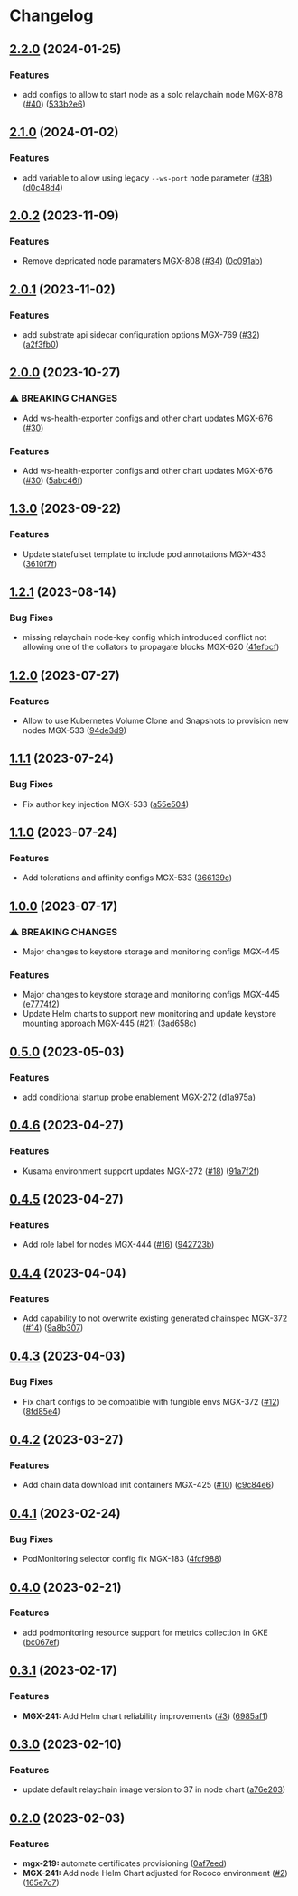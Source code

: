 # Changelog

## [2.2.0](https://github.com/mangata-finance/helm-charts/compare/node-v2.1.0...node-v2.2.0) (2024-01-25)


### Features

* add configs to allow to start node as a solo relaychain node MGX-878 ([#40](https://github.com/mangata-finance/helm-charts/issues/40)) ([533b2e6](https://github.com/mangata-finance/helm-charts/commit/533b2e649f6baea1f04792ab97fc35271f15614a))

## [2.1.0](https://github.com/mangata-finance/helm-charts/compare/node-v2.0.2...node-v2.1.0) (2024-01-02)


### Features

* add variable to allow using legacy `--ws-port` node parameter ([#38](https://github.com/mangata-finance/helm-charts/issues/38)) ([d0c48d4](https://github.com/mangata-finance/helm-charts/commit/d0c48d4c295a6fd4930caf15812d8c0317ab5a0c))

## [2.0.2](https://github.com/mangata-finance/helm-charts/compare/node-v2.0.1...node-v2.0.2) (2023-11-09)


### Features

* Remove depricated node paramaters MGX-808 ([#34](https://github.com/mangata-finance/helm-charts/issues/34)) ([0c091ab](https://github.com/mangata-finance/helm-charts/commit/0c091ab9be03820729357ba9a9a33367492e47b6))

## [2.0.1](https://github.com/mangata-finance/helm-charts/compare/node-v2.0.0...node-v2.0.1) (2023-11-02)


### Features

* add substrate api sidecar configuration options MGX-769 ([#32](https://github.com/mangata-finance/helm-charts/issues/32)) ([a2f3fb0](https://github.com/mangata-finance/helm-charts/commit/a2f3fb0ae95bee4970b69dbc3ae9f36da6b156a6))

## [2.0.0](https://github.com/mangata-finance/helm-charts/compare/node-v1.3.0...node-v2.0.0) (2023-10-27)


### ⚠ BREAKING CHANGES

* Add ws-health-exporter configs and other chart updates MGX-676 ([#30](https://github.com/mangata-finance/helm-charts/issues/30))

### Features

* Add ws-health-exporter configs and other chart updates MGX-676 ([#30](https://github.com/mangata-finance/helm-charts/issues/30)) ([5abc46f](https://github.com/mangata-finance/helm-charts/commit/5abc46f8c52d3e84a583016629fa7627ebae22cf))

## [1.3.0](https://github.com/mangata-finance/helm-charts/compare/node-v1.2.1...node-v1.3.0) (2023-09-22)


### Features

* Update statefulset template to include pod annotations MGX-433 ([3610f7f](https://github.com/mangata-finance/helm-charts/commit/3610f7fc3e96023cd9ca5f0110d6ced7b9e74072))

## [1.2.1](https://github.com/mangata-finance/helm-charts/compare/node-v1.2.0...node-v1.2.1) (2023-08-14)


### Bug Fixes

* missing relaychain node-key config which introduced conflict not allowing one of the collators to propagate blocks MGX-620 ([41efbcf](https://github.com/mangata-finance/helm-charts/commit/41efbcf5b9d1ed9530c5b07c9e16a0c7b433bbdc))

## [1.2.0](https://github.com/mangata-finance/helm-charts/compare/node-v1.1.1...node-v1.2.0) (2023-07-27)


### Features

* Allow to use Kubernetes Volume Clone and Snapshots to provision new nodes MGX-533 ([94de3d9](https://github.com/mangata-finance/helm-charts/commit/94de3d9153aa1f505f827498c73aa305ad9b87bc))

## [1.1.1](https://github.com/mangata-finance/helm-charts/compare/node-v1.1.0...node-v1.1.1) (2023-07-24)


### Bug Fixes

* Fix author key injection MGX-533 ([a55e504](https://github.com/mangata-finance/helm-charts/commit/a55e5042a1e365fb14d86a7edb8a889de626b3e9))

## [1.1.0](https://github.com/mangata-finance/helm-charts/compare/node-v1.0.0...node-v1.1.0) (2023-07-24)


### Features

* Add tolerations and affinity configs MGX-533 ([366139c](https://github.com/mangata-finance/helm-charts/commit/366139cf00f761c2a8c1483bd85edc7a142d3b83))

## [1.0.0](https://github.com/mangata-finance/helm-charts/compare/node-v0.5.0...node-v1.0.0) (2023-07-17)


### ⚠ BREAKING CHANGES

* Major changes to keystore storage and monitoring configs MGX-445

### Features

* Major changes to keystore storage and monitoring configs MGX-445 ([e7774f2](https://github.com/mangata-finance/helm-charts/commit/e7774f24765b256b381ad8491b52b0e7dcc6f1e7))
* Update Helm charts to support new monitoring and update keystore mounting approach MGX-445 ([#21](https://github.com/mangata-finance/helm-charts/issues/21)) ([3ad658c](https://github.com/mangata-finance/helm-charts/commit/3ad658c456879ccc068dc2bc23f13fe98f597eb5))

## [0.5.0](https://github.com/mangata-finance/helm-charts/compare/node-v0.4.6...node-v0.5.0) (2023-05-03)


### Features

* add conditional startup probe enablement MGX-272 ([d1a975a](https://github.com/mangata-finance/helm-charts/commit/d1a975a8f3192d05287238a21a21bdd2e68582c5))

## [0.4.6](https://github.com/mangata-finance/helm-charts/compare/node-v0.4.5...node-v0.4.6) (2023-04-27)


### Features

* Kusama environment support updates MGX-272 ([#18](https://github.com/mangata-finance/helm-charts/issues/18)) ([91a7f2f](https://github.com/mangata-finance/helm-charts/commit/91a7f2f263780b04ebe61a260981b28c2eef4478))

## [0.4.5](https://github.com/mangata-finance/helm-charts/compare/node-v0.4.4...node-v0.4.5) (2023-04-27)


### Features

* Add role label for nodes MGX-444 ([#16](https://github.com/mangata-finance/helm-charts/issues/16)) ([942723b](https://github.com/mangata-finance/helm-charts/commit/942723bd7c16f724ee9dadad69f434fe4fd98079))

## [0.4.4](https://github.com/mangata-finance/helm-charts/compare/node-v0.4.3...node-v0.4.4) (2023-04-04)


### Features

* Add capability to not overwrite existing generated chainspec MGX-372 ([#14](https://github.com/mangata-finance/helm-charts/issues/14)) ([9a8b307](https://github.com/mangata-finance/helm-charts/commit/9a8b307b3b96242f347ad5eb27abc38f6684eff8))

## [0.4.3](https://github.com/mangata-finance/helm-charts/compare/node-v0.4.2...node-v0.4.3) (2023-04-03)


### Bug Fixes

* Fix chart configs to be compatible with fungible envs MGX-372 ([#12](https://github.com/mangata-finance/helm-charts/issues/12)) ([8fd85e4](https://github.com/mangata-finance/helm-charts/commit/8fd85e4554a2e963f79a4004fa024cef1de4017a))

## [0.4.2](https://github.com/mangata-finance/helm-charts/compare/node-v0.4.1...node-v0.4.2) (2023-03-27)


### Features

* Add chain data download init containers MGX-425 ([#10](https://github.com/mangata-finance/helm-charts/issues/10)) ([c9c84e6](https://github.com/mangata-finance/helm-charts/commit/c9c84e679814b07572883004ec3e011b095032a1))

## [0.4.1](https://github.com/mangata-finance/helm-charts/compare/node-v0.4.0...node-v0.4.1) (2023-02-24)


### Bug Fixes

* PodMonitoring selector config fix MGX-183 ([4fcf988](https://github.com/mangata-finance/helm-charts/commit/4fcf9889c24699733001507967f34d719a95d96d))

## [0.4.0](https://github.com/mangata-finance/helm-charts/compare/node-v0.3.1...node-v0.4.0) (2023-02-21)


### Features

* add podmonitoring resource support for metrics collection in GKE ([bc067ef](https://github.com/mangata-finance/helm-charts/commit/bc067ef633aac99207160d565230db0baa1c0247))

## [0.3.1](https://github.com/mangata-finance/helm-charts/compare/node-v0.3.0...node-v0.3.1) (2023-02-17)


### Features

* **MGX-241:** Add Helm chart reliability improvements  ([#3](https://github.com/mangata-finance/helm-charts/issues/3)) ([6985af1](https://github.com/mangata-finance/helm-charts/commit/6985af1d87650eda5b264be4387f0f244cc60af2))

## [0.3.0](https://github.com/mangata-finance/helm-charts/compare/node-v0.2.0...node-v0.3.0) (2023-02-10)


### Features

* update default relaychain image version to 37 in node chart ([a76e203](https://github.com/mangata-finance/helm-charts/commit/a76e203981127551a52dfb4237e7d2c83796b3ac))

## [0.2.0](https://github.com/mangata-finance/helm-charts/compare/node-v0.1.0...node-v0.2.0) (2023-02-03)


### Features

* **mgx-219:** automate certificates provisioning ([0af7eed](https://github.com/mangata-finance/helm-charts/commit/0af7eed288df35f23b1622488faac82319d53138))
* **MGX-241:** Add node Helm Chart adjusted for Rococo environment ([#2](https://github.com/mangata-finance/helm-charts/issues/2)) ([165e7c7](https://github.com/mangata-finance/helm-charts/commit/165e7c73f0578f5758dc0af41888bfc3be1265cf))
